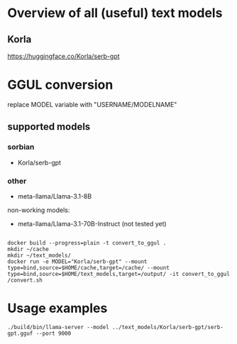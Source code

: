 # Overview of all (useful) text models

## Korla

https://huggingface.co/Korla/serb-gpt

# GGUL conversion

replace MODEL variable with "USERNAME/MODELNAME" 

## supported models

### sorbian

* Korla/serb-gpt

### other

* meta-llama/Llama-3.1-8B 

non-working models:

* meta-llama/Llama-3.1-70B-Instruct (not tested yet)


```code

docker build --progress=plain -t convert_to_ggul .
mkdir ~/cache
mkdir ~/text_models/
docker run -e MODEL="Korla/serb-gpt" --mount type=bind,source=$HOME/cache,target=/cache/ --mount type=bind,source=$HOME/text_models,target=/output/ -it convert_to_ggul /convert.sh 

```

# Usage examples

```code
./build/bin/llama-server --model ../text_models/Korla/serb-gpt/serb-gpt.gguf --port 9000
```

